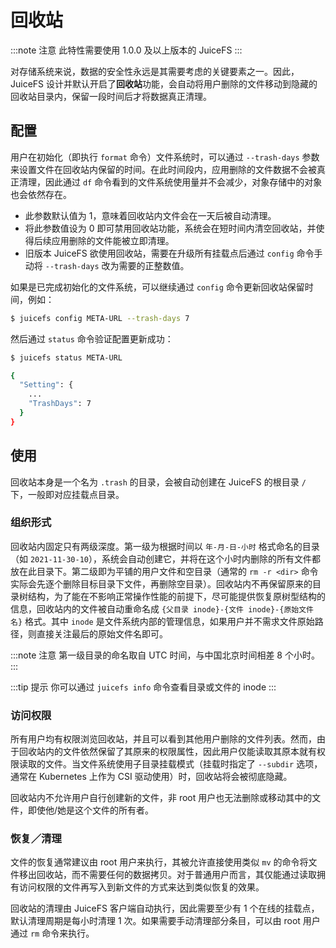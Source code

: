 # 回收站

:::note 注意
此特性需要使用 1.0.0 及以上版本的 JuiceFS
:::

对存储系统来说，数据的安全性永远是其需要考虑的关键要素之一。因此，JuiceFS 设计并默认开启了**回收站**功能，会自动将用户删除的文件移动到隐藏的回收站目录内，保留一段时间后才将数据真正清理。

## 配置

用户在初始化（即执行 `format` 命令）文件系统时，可以通过 `--trash-days` 参数来设置文件在回收站内保留的时间。在此时间段内，应用删除的文件数据不会被真正清理，因此通过 `df` 命令看到的文件系统使用量并不会减少，对象存储中的对象也会依然存在。

- 此参数默认值为 1，意味着回收站内文件会在一天后被自动清理。
- 将此参数值设为 0 即可禁用回收站功能，系统会在短时间内清空回收站，并使得后续应用删除的文件能被立即清理。
- 旧版本 JuiceFS 欲使用回收站，需要在升级所有挂载点后通过 `config` 命令手动将 `--trash-days` 改为需要的正整数值。

如果是已完成初始化的文件系统，可以继续通过 `config` 命令更新回收站保留时间，例如：

```bash
$ juicefs config META-URL --trash-days 7
```

然后通过 `status` 命令验证配置更新成功：

```bash
$ juicefs status META-URL

{
  "Setting": {
    ...
    "TrashDays": 7
  }
}
```

## 使用

回收站本身是一个名为 `.trash` 的目录，会被自动创建在 JuiceFS 的根目录 `/` 下，一般即对应挂载点目录。

### 组织形式

回收站内固定只有两级深度。第一级为根据时间以 `年-月-日-小时` 格式命名的目录（如 `2021-11-30-10`），系统会自动创建它，并将在这个小时内删除的所有文件都放在此目录下。第二级即为平铺的用户文件和空目录（通常的 `rm -r <dir>` 命令实际会先逐个删除目标目录下文件，再删除空目录）。回收站内不再保留原来的目录树结构，为了能在不影响正常操作性能的前提下，尽可能提供恢复原树型结构的信息，回收站内的文件被自动重命名成 `{父目录 inode}-{文件 inode}-{原始文件名}` 格式。其中 `inode` 是文件系统内部的管理信息，如果用户并不需求文件原始路径，则直接关注最后的原始文件名即可。

:::note 注意
第一级目录的命名取自 UTC 时间，与中国北京时间相差 8 个小时。
:::

:::tip 提示
你可以通过 `juicefs info` 命令查看目录或文件的 inode
:::

### 访问权限

所有用户均有权限浏览回收站，并且可以看到其他用户删除的文件列表。然而，由于回收站内的文件依然保留了其原来的权限属性，因此用户仅能读取其原本就有权限读取的文件。当文件系统使用子目录挂载模式（挂载时指定了 `--subdir` 选项，通常在 Kubernetes 上作为 CSI 驱动使用）时，回收站将会被彻底隐藏。

回收站内不允许用户自行创建新的文件，非 root 用户也无法删除或移动其中的文件，即使他/她是这个文件的所有者。

### 恢复／清理

文件的恢复通常建议由 root 用户来执行，其被允许直接使用类似 `mv` 的命令将文件移出回收站，而不需要任何的数据拷贝。对于普通用户而言，其仅能通过读取拥有访问权限的文件再写入到新文件的方式来达到类似恢复的效果。

回收站的清理由 JuiceFS 客户端自动执行，因此需要至少有 1 个在线的挂载点，默认清理周期是每小时清理 1 次。如果需要手动清理部分条目，可以由 root 用户通过 `rm` 命令来执行。
